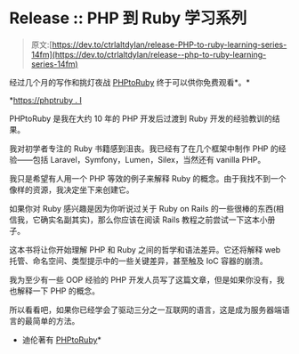 # Release :: PHP 到 Ruby 学习系列

> 原文:[https://dev.to/ctrlaltdylan/release-PHP-to-ruby-learning-series-14fm](https://dev.to/ctrlaltdylan/release--php-to-ruby-learning-series-14fm)

经过几个月的写作和挑灯夜战 [PHPtoRuby](https://phptoruby.io) 终于可以供你免费观看*。*

 *[https://phptruby . I](https://phptoruby.io)

PHPtoRuby 是我在大约 10 年的 PHP 开发后过渡到 Ruby 开发的经验教训的结果。

我对初学者专注的 Ruby 书籍感到沮丧。我已经有了在几个框架中制作 PHP 的经验——包括 Laravel，Symfony，Lumen，Silex，当然还有 vanilla PHP。

我只是希望有人用一个 PHP 等效的例子来解释 Ruby 的概念。由于我找不到一个像样的资源，我决定坐下来创建它。

如果你对 Ruby 感兴趣是因为你听说过关于 Ruby on Rails 的一些很棒的东西(相信我，它确实名副其实)，那么你应该在阅读 Rails 教程之前尝试一下这本小册子。

这本书将让你开始理解 PHP 和 Ruby 之间的哲学和语法差异。它还将解释 web 托管、命名空间、类型提示中的一些关键差异，甚至触及 IoC 容器的崩溃。

我为至少有一些 OOP 经验的 PHP 开发人员写了这篇文章，但是如果你没有，我也解释一下 PHP 的概念。

所以看看吧，如果你已经学会了驱动三分之一互联网的语言，这是成为服务器端语言的最简单的方法。

*   迪伦著有 [PHPtoRuby](https://phptoruby.io)*